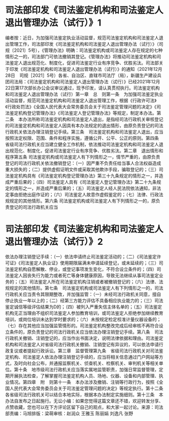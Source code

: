 # 司法部印发《司法鉴定机构和司法鉴定人退出管理办法（试行）》1

编者按：近日，为加强司法鉴定执业活动监督，规范司法鉴定机构和司法鉴定人退出管理工作，司法部印发《司法鉴定机构和司法鉴定人退出管理办法（试行）》（司规〔2021〕5号），《管理办法》明确：司法鉴定机构或司法鉴定人存在规定的七种情形之一的，司法部门可依法撤销其登记。《管理办法》将推动司法鉴定机构和司法鉴定人退出规范化、制度化，促进司法鉴定行业有序竞争、优胜劣汰。司法部关于印发《司法鉴定机构和司法鉴定人退出管理办法（试行）》的通知（2021年12月28日　司规［2021］5号）各省、自治区、直辖市司法厅（局），新疆生产建设兵团司法局：《司法鉴定机构和司法鉴定人退出管理办法（试行）》已经2021年12月22日第17次部长办公会议审议通过，现予印发，请认真贯彻执行。司法鉴定机构和司法鉴定人退出管理办法（试行）第一章　总　则第一条　为加强司法鉴定执业活动监督，规范司法鉴定机构和司法鉴定人退出管理工作，根据《行政许可法》《行政处罚法》《全国人民代表大会常务委员会关于司法鉴定管理问题的决定》《司法鉴定机构登记管理办法》《司法鉴定人登记管理办法》等规定，制定本办法。第二条　本办法所称司法鉴定机构和司法鉴定人退出，是指经司法行政机关审核登记的司法鉴定机构和司法鉴定人因具有本办法规定的退出情形，由原负责登记的司法行政机关依法办理注销登记手续。第三条　司法鉴定机构和司法鉴定人退出，应当按照法定权限、范围、条件和程序实施，遵循公开、公平、公正的原则。第四条　省级司法行政机关应当建立健全工作机制，依法推动司法鉴定机构和司法鉴定人退出规范化、制度化，促进司法鉴定行业有序竞争、优胜劣汰。第二章　退出情形和程序第五条 司法鉴定机构或司法鉴定人有下列情形之一，情节严重的，由原负责登记的司法行政机关依法撤销登记：（一）因严重不负责任给当事人合法权益造成重大损失的；（二）提供虚假证明文件或采取其他欺诈手段，骗取登记的；（三）司法鉴定机构具有《司法鉴定机构登记管理办法》第三十九条规定的情形之一，并造成严重后果的；（四）司法鉴定人具有《司法鉴定人登记管理办法》第二十九条规定的情形之一，并造成严重后果的；（五）司法鉴定人经人民法院依法通知，非法定事由拒绝出庭作证的；（六）司法鉴定人故意作虚假鉴定的；（七）法律、行政法规规定的其他情形。第六条 司法鉴定机构或司法鉴定人有下列情形之一的，原负责登记的司法行政机关应当

# 司法部印发《司法鉴定机构和司法鉴定人退出管理办法（试行）》2

依法办理注销登记手续：（一）依法申请终止司法鉴定活动的；（二）《司法鉴定许可证》《司法鉴定人执业证》使用期限届满未申请延续登记，或未延续的；（三）司法鉴定机构自愿解散、停业，或登记事项发生变化，不符合设立条件的；（四）司法鉴定人因丧失行为能力或者死亡等身体健康原因，导致无法继续从事司法鉴定业务的；（五）司法鉴定人所在司法鉴定机构注销或者被撤销登记的；（六）法律、法规规定的其他情形。第七条　司法鉴定机构或司法鉴定人有下列情形之一的，司法行政机关应当责令其限期整改，并加强监管：（一）未经司法行政机关同意，擅自停止执业一年以上的；（二）经第三方能力评估不具备相应执业能力的；（三）司法鉴定诚信等级评估结果为D的；（四）被列入严重失信主体名单的；（五）司法鉴定机构无正当理由不组织司法鉴定人参加教育培训，或司法鉴定人拒绝参加继续教育培训，或岗位培训未达到学时要求的；（六）未按规定检定校准计量仪器设备的；（七）存在其他应当加强监管情形的。司法鉴定机构整改完成后经审核不再符合设立条件的，原负责登记的司法行政机关应当依法办理注销登记手续。第八条　司法行政机关撤销、注销登记的，应当作出书面决定，说明法律依据和理由。司法鉴定机构和司法鉴定人对省级司法行政机关撤销、注销登记有异议的，可以依法申请行政复议或者提起行政诉讼。第三章　监督管理第九条　省级司法行政机关对司法鉴定机构、司法鉴定人依法办理注销登记手续的，应当将相关信息通过门户网站等方式，及时向社会公布，并通报监察机关、侦查机关、检察机关、审判机关等相关单位。第十条　地市级司法行政机关应当落实属地监管职责，加强日常监督管理，定期开展执法检查，了解掌握司法鉴定机构人员、场地、仪器、设备和内部管理、执业情况。第四章　附　则第十一条　本办法涉及撤销、注销等行政行为，按照《全国人民代表大会常务委员会关于司法鉴定管理问题的决定》等规定执行。第十二条　各省级司法行政机关可以结合本地实际，根据本办法制定实施细则。第十三条　本办法自发布之日起施行。无讼小编：如果您觉得这篇文章还不错，欢迎转发分享、点赞收藏，您也可以在下方评论区留下自己的观点，和大家一起讨论。来源：司法部责编：马旭排版：梁萌审核：赵润众 王雅玉 陈丽娟 刘逸凡 张野

